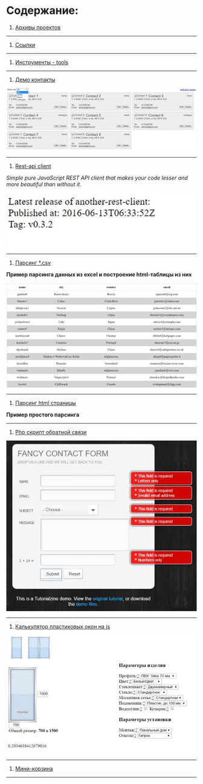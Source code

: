 # Содержание:

1. [Архивы проектов](./archive)

---

1. [Ссылки](./examples/links.md)

---

1. [Инструменты - tools](./archive/tools.md)

---

1. [Демо контакты](./examples/demo-contact)

![](./examples/img/demo-contacts.jpg "Демо контакты")

---

1. [Rest-api client](./examples/rest-api)

*Simple pure JavaScript REST API client that makes your code lesser and more beautiful than without it.*

![](./examples/img/rest-api.jpg "Rest-api")

---

1. [Парсинг *.csv](./examples/parsing-csv)

**Пример парсинга данных из excel и построение html-таблицы из них**

![](./examples/img/parsing-csv.jpg "parsing-csv")

---

1. [Парсинг html страницы](./examples/parce.html)

**Пример простого парсинга**

---

1. [Php скрипт обратной связи](./examples/feedback.zip)

![](./examples/img/feedback.jpg "Php скрипт обратной связи")

---

1. [Калькулятор пластиковых окон на js](./examples/js-windows-cost-calculator.zip)

![](./examples/img/js-window-calc.jpg "Калькулятор пластиковых окон на js")

---

1. [Мини-корзина](./examples/minibasket-master.zip)

---